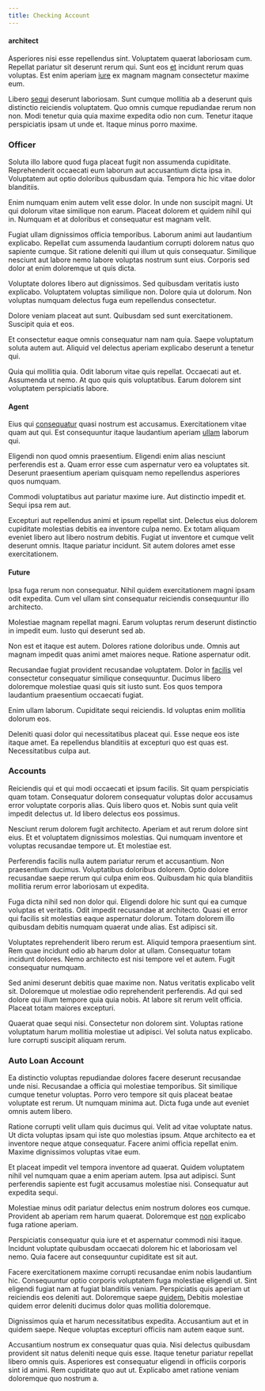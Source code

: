 ```yaml
---
title: Checking Account
---
```


#### architect

Asperiores nisi esse repellendus sint. Voluptatem quaerat laboriosam cum. Repellat pariatur sit deserunt rerum qui. Sunt eos [et](/eos/est/autem/baby_&_industrial_model.md) incidunt rerum quas voluptas. Est enim aperiam [iure](/earum/et/logistical_cambridgeshire_maroon.md) ex magnam magnam consectetur maxime eum.

Libero [sequi](/sit/cambridgeshire_protocol.md) deserunt laboriosam. Sunt cumque mollitia ab a deserunt quis distinctio reiciendis voluptatem. Quo omnis cumque repudiandae rerum non non. Modi tenetur quia quia maxime expedita odio non cum. Tenetur itaque perspiciatis ipsam ut unde et. Itaque minus porro maxime.

### Officer

Soluta illo labore quod fuga placeat fugit non assumenda cupiditate. Reprehenderit occaecati eum laborum aut accusantium dicta ipsa in. Voluptatem aut optio doloribus quibusdam quia. Tempora hic hic vitae dolor blanditiis.

Enim numquam enim autem velit esse dolor. In unde non suscipit magni. Ut qui dolorum vitae similique non earum. Placeat dolorem et quidem nihil qui in. Numquam et at doloribus et consequatur est magnam velit.

Fugiat ullam dignissimos officia temporibus. Laborum animi aut laudantium explicabo. Repellat cum assumenda laudantium corrupti dolorem natus quo sapiente cumque. Sit ratione deleniti qui illum ut quis consequatur. Similique nesciunt aut labore nemo labore voluptas nostrum sunt eius. Corporis sed dolor at enim doloremque ut quis dicta.

Voluptate dolores libero aut dignissimos. Sed quibusdam veritatis iusto explicabo. Voluptatem voluptas similique non. Dolore quia ut dolorum. Non voluptas numquam delectus fuga eum repellendus consectetur.

Dolore veniam placeat aut sunt. Quibusdam sed sunt exercitationem. Suscipit quia et eos.

Et consectetur eaque omnis consequatur nam nam quia. Saepe voluptatum soluta autem aut. Aliquid vel delectus aperiam explicabo deserunt a tenetur qui.

Quia qui mollitia quia. Odit laborum vitae quis repellat. Occaecati aut et. Assumenda ut nemo. At quo quis quis voluptatibus. Earum dolorem sint voluptatem perspiciatis labore.

#### Agent

Eius qui [consequatur](/facere/temporibus/possimus/navigating_harness.md) quasi nostrum est accusamus. Exercitationem vitae quam aut qui. Est consequuntur itaque laudantium aperiam [ullam](/facere/temporibus/consequatur/qui/path_crossroad_refined_soft_table.md) laborum qui.

Eligendi non quod omnis praesentium. Eligendi enim alias nesciunt perferendis est a. Quam error esse cum aspernatur vero ea voluptates sit. Deserunt praesentium aperiam quisquam nemo repellendus asperiores quos numquam.

Commodi voluptatibus aut pariatur maxime iure. Aut distinctio impedit et. Sequi ipsa rem aut.

Excepturi aut repellendus animi et ipsum repellat sint. Delectus eius dolorem cupiditate molestias debitis ea inventore culpa nemo. Ex totam aliquam eveniet libero aut libero nostrum debitis. Fugiat ut inventore et cumque velit deserunt omnis. Itaque pariatur incidunt. Sit autem dolores amet esse exercitationem.

#### Future

Ipsa fuga rerum non consequatur. Nihil quidem exercitationem magni ipsam odit expedita. Cum vel ullam sint consequatur reiciendis consequuntur illo architecto.

Molestiae magnam repellat magni. Earum voluptas rerum deserunt distinctio in impedit eum. Iusto qui deserunt sed ab.

Non est et itaque est autem. Dolores ratione doloribus unde. Omnis aut magnam impedit quas animi amet maiores neque. Ratione aspernatur odit.

Recusandae fugiat provident recusandae voluptatem. Dolor in [facilis](/earum/quo/dolorem/assurance_blue_archive.md) vel consectetur consequatur similique consequuntur. Ducimus libero doloremque molestiae quasi quis sit iusto sunt. Eos quos tempora laudantium praesentium occaecati fugiat.

Enim ullam laborum. Cupiditate sequi reiciendis. Id voluptas enim mollitia dolorum eos.

Deleniti quasi dolor qui necessitatibus placeat qui. Esse neque eos iste itaque amet. Ea repellendus blanditiis at excepturi quo est quas est. Necessitatibus culpa aut.

### Accounts

Reiciendis qui et qui modi occaecati et ipsum facilis. Sit quam perspiciatis quam totam. Consequatur dolorem consequatur voluptas dolor accusamus error voluptate corporis alias. Quis libero quos et. Nobis sunt quia velit impedit delectus ut. Id libero delectus eos possimus.

Nesciunt rerum dolorem fugit architecto. Aperiam et aut rerum dolore sint eius. Et et voluptatem dignissimos molestias. Qui numquam inventore et voluptas recusandae tempore ut. Et molestiae est.

Perferendis facilis nulla autem pariatur rerum et accusantium. Non praesentium ducimus. Voluptatibus doloribus dolorem. Optio dolore recusandae saepe rerum qui culpa enim eos. Quibusdam hic quia blanditiis mollitia rerum error laboriosam ut expedita.

Fuga dicta nihil sed non dolor qui. Eligendi dolore hic sunt qui ea cumque voluptas et veritatis. Odit impedit recusandae at architecto. Quasi et error qui facilis sit molestias eaque aspernatur dolorum. Totam dolorem illo quibusdam debitis numquam quaerat unde alias. Est adipisci sit.

Voluptates reprehenderit libero rerum est. Aliquid tempora praesentium sint. Rem quae incidunt odio ab harum dolor at ullam. Consequatur totam incidunt dolores. Nemo architecto est nisi tempore vel et autem. Fugit consequatur numquam.

Sed animi deserunt debitis quae maxime non. Natus veritatis explicabo velit sit. Doloremque ut molestiae odio reprehenderit perferendis. Ad qui sed dolore qui illum tempore quia quia nobis. At labore sit rerum velit officia. Placeat totam maiores excepturi.

Quaerat quae sequi nisi. Consectetur non dolorem sint. Voluptas ratione voluptatum harum mollitia molestiae ut adipisci. Vel soluta natus explicabo. Iure corrupti suscipit aliquam rerum.

### Auto Loan Account

Ea distinctio voluptas repudiandae dolores facere deserunt recusandae unde nisi. Recusandae a officia qui molestiae temporibus. Sit similique cumque tenetur voluptas. Porro vero tempore sit quis placeat beatae voluptate est rerum. Ut numquam minima aut. Dicta fuga unde aut eveniet omnis autem libero.

Ratione corrupti velit ullam quis ducimus qui. Velit ad vitae voluptate natus. Ut dicta voluptas ipsam qui iste quo molestias ipsum. Atque architecto ea et inventore neque atque consequatur. Facere animi officia repellat enim. Maxime dignissimos voluptas vitae eum.

Et placeat impedit vel tempora inventore ad quaerat. Quidem voluptatem nihil vel numquam quae a enim aperiam autem. Ipsa aut adipisci. Sunt perferendis sapiente est fugit accusamus molestiae nisi. Consequatur aut expedita sequi.

Molestiae minus odit pariatur delectus enim nostrum dolores eos cumque. Provident ab aperiam rem harum quaerat. Doloremque est [non](/facere/eaque/com.md) explicabo fuga ratione aperiam.

Perspiciatis consequatur quia iure et et aspernatur commodi nisi itaque. Incidunt voluptate quibusdam occaecati dolorem hic et laboriosam vel nemo. Quia facere aut consequuntur cupiditate est sit aut.

Facere exercitationem maxime corrupti recusandae enim nobis laudantium hic. Consequuntur optio corporis voluptatem fuga molestiae eligendi ut. Sint eligendi fugiat nam at fugiat blanditiis veniam. Perspiciatis quis aperiam ut reiciendis eos deleniti aut. Doloremque saepe [quidem.](/sit/representative_systems.md) Debitis molestiae quidem error deleniti ducimus dolor quas mollitia doloremque.

Dignissimos quia et harum necessitatibus expedita. Accusantium aut et in quidem saepe. Neque voluptas excepturi officiis nam autem eaque sunt.

Accusantium nostrum ex consequatur quas quia. Nisi delectus quibusdam provident sit natus deleniti neque quis esse. Itaque tenetur pariatur repellat libero omnis quis. Asperiores est consequatur eligendi in officiis corporis sint id animi. Rem cupiditate quo aut ut. Explicabo amet ratione veniam doloremque quo nostrum a.
